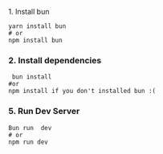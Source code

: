 <p




## 1\. Install bun 

```
yarn install bun 
# or
npm install bun 
```
### 2\. Install dependencies

```
 bun install
#or
npm install if you don't installed bun :( 
```

### 5\. Run Dev Server

```
Bun run  dev
# or
npm run dev
```

